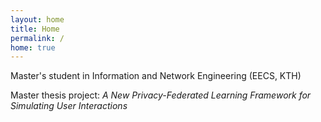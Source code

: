 ```yaml
---
layout: home
title: Home
permalink: /
home: true
---
```

Master's student in Information and Network <span style="white-space: no-wrap;">Engineering (EECS, KTH)</span>

Master thesis project: <i>A New Privacy-Federated Learning Framework for Simulating User Interactions</i>